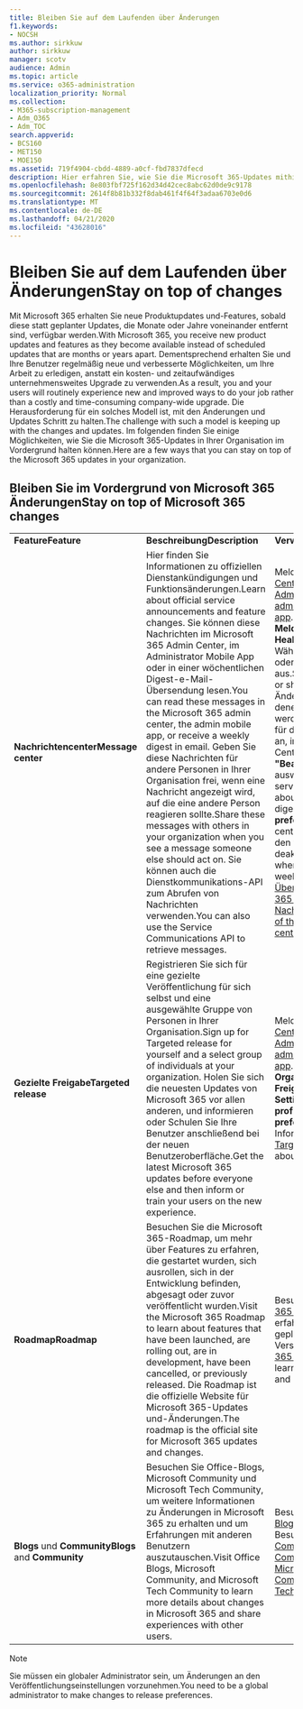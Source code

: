 ```yaml
---
title: Bleiben Sie auf dem Laufenden über Änderungen
f1.keywords:
- NOCSH
ms.author: sirkkuw
author: sirkkuw
manager: scotv
audience: Admin
ms.topic: article
ms.service: o365-administration
localization_priority: Normal
ms.collection:
- M365-subscription-management
- Adm_O365
- Adm_TOC
search.appverid:
- BCS160
- MET150
- MOE150
ms.assetid: 719f4904-cbdd-4889-a0cf-fbd7837dfecd
description: Hier erfahren Sie, wie Sie die Microsoft 365-Updates mithilfe des Nachrichten Centers, der gezielten Version, der Roadmap und der Blogs und der Community auf dem laufenden halten.
ms.openlocfilehash: 8e803fbf725f162d34d42cec8abc62d0de9c9178
ms.sourcegitcommit: 2614f8b81b332f8dab461f4f64f3adaa6703e0d6
ms.translationtype: MT
ms.contentlocale: de-DE
ms.lasthandoff: 04/21/2020
ms.locfileid: "43628016"
---
```

# <a name="stay-on-top-of-changes"></a><span data-ttu-id="e0af0-103">Bleiben Sie auf dem Laufenden über Änderungen</span><span class="sxs-lookup"><span data-stu-id="e0af0-103">Stay on top of changes</span></span>

<span data-ttu-id="e0af0-104">Mit Microsoft 365 erhalten Sie neue Produktupdates und-Features, sobald diese statt geplanter Updates, die Monate oder Jahre voneinander entfernt sind, verfügbar werden.</span><span class="sxs-lookup"><span data-stu-id="e0af0-104">With Microsoft 365, you receive new product updates and features as they become available instead of scheduled updates that are months or years apart.</span></span> <span data-ttu-id="e0af0-105">Dementsprechend erhalten Sie und Ihre Benutzer regelmäßig neue und verbesserte Möglichkeiten, um Ihre Arbeit zu erledigen, anstatt ein kosten- und zeitaufwändiges unternehmensweites Upgrade zu verwenden.</span><span class="sxs-lookup"><span data-stu-id="e0af0-105">As a result, you and your users will routinely experience new and improved ways to do your job rather than a costly and time-consuming company-wide upgrade.</span></span> <span data-ttu-id="e0af0-106">Die Herausforderung für ein solches Modell ist, mit den Änderungen und Updates Schritt zu halten.</span><span class="sxs-lookup"><span data-stu-id="e0af0-106">The challenge with such a model is keeping up with the changes and updates.</span></span> <span data-ttu-id="e0af0-107">Im folgenden finden Sie einige Möglichkeiten, wie Sie die Microsoft 365-Updates in Ihrer Organisation im Vordergrund halten können.</span><span class="sxs-lookup"><span data-stu-id="e0af0-107">Here are a few ways that you can stay on top of the Microsoft 365 updates in your organization.</span></span>

## <a name="stay-on-top-of-microsoft-365-changes"></a><span data-ttu-id="e0af0-108">Bleiben Sie im Vordergrund von Microsoft 365 Änderungen</span><span class="sxs-lookup"><span data-stu-id="e0af0-108">Stay on top of Microsoft 365 changes</span></span>

||||
|:-----|:-----|:-----|
|<span data-ttu-id="e0af0-109">**Feature**</span><span class="sxs-lookup"><span data-stu-id="e0af0-109">**Feature**</span></span> <br/> |<span data-ttu-id="e0af0-110">**Beschreibung**</span><span class="sxs-lookup"><span data-stu-id="e0af0-110">**Description**</span></span> <br/> |<span data-ttu-id="e0af0-111">**Verwendung**</span><span class="sxs-lookup"><span data-stu-id="e0af0-111">**How to use**</span></span> <br/> |
|<span data-ttu-id="e0af0-112">**Nachrichtencenter**</span><span class="sxs-lookup"><span data-stu-id="e0af0-112">**Message center**</span></span> <br/> |<span data-ttu-id="e0af0-113">Hier finden Sie Informationen zu offiziellen Dienstankündigungen und Funktionsänderungen.</span><span class="sxs-lookup"><span data-stu-id="e0af0-113">Learn about official service announcements and feature changes.</span></span> <span data-ttu-id="e0af0-114">Sie können diese Nachrichten im Microsoft 365 Admin Center, im Administrator Mobile App oder in einer wöchentlichen Digest-e-Mail-Übersendung lesen.</span><span class="sxs-lookup"><span data-stu-id="e0af0-114">You can read these messages in the Microsoft 365 admin center, the admin mobile app, or receive a weekly digest in email.</span></span> <span data-ttu-id="e0af0-115">Geben Sie diese Nachrichten für andere Personen in Ihrer Organisation frei, wenn eine Nachricht angezeigt wird, auf die eine andere Person reagieren sollte.</span><span class="sxs-lookup"><span data-stu-id="e0af0-115">Share these messages with others in your organization when you see a message someone else should act on.</span></span> <span data-ttu-id="e0af0-116">Sie können auch die Dienstkommunikations-API zum Abrufen von Nachrichten verwenden.</span><span class="sxs-lookup"><span data-stu-id="e0af0-116">You can also use the Service Communications API to retrieve messages.</span></span>  <br/> |<span data-ttu-id="e0af0-117">Melden Sie sich beim [Admin Center](../admin-overview/about-the-admin-center.md) oder der [mobilen Admin-App](../admin-overview/admin-mobile-app.md) an.</span><span class="sxs-lookup"><span data-stu-id="e0af0-117">Sign in to the [admin center](../admin-overview/about-the-admin-center.md) or [admin mobile app](../admin-overview/admin-mobile-app.md).</span></span> <span data-ttu-id="e0af0-118">Wählen Sie **Integritäts** \> **Meldungscenter**aus.</span><span class="sxs-lookup"><span data-stu-id="e0af0-118">Select **Health** \> **Message center**.</span></span> <span data-ttu-id="e0af0-119">Wählen Sie eine zu lesende oder zu teilende Nachricht aus.</span><span class="sxs-lookup"><span data-stu-id="e0af0-119">Select a message to read or share.</span></span>  <br/> <span data-ttu-id="e0af0-120">Ändern Sie die Dienste, nach denen Nachrichten angezeigt werden, oder melden Sie sich für den wöchentlichen Digest an, indem Sie im Admin Center die Option **"Bearbeitungseinstellungen"** auswählen.</span><span class="sxs-lookup"><span data-stu-id="e0af0-120">Change the services you see messages about or opt-in to the weekly digest by choosing **Edit preferences** in the admin center.</span></span> <span data-ttu-id="e0af0-121">Hier können Sie auch den wöchentlichen Digest deaktivieren.</span><span class="sxs-lookup"><span data-stu-id="e0af0-121">This is also where you can opt-out of the weekly digest.</span></span>  <br/> [<span data-ttu-id="e0af0-122">Übersicht über das Microsoft 365-Nachrichtencenter</span><span class="sxs-lookup"><span data-stu-id="e0af0-122">Overview of the Microsoft 365 Message center</span></span>](message-center.md) <br/> |
|<span data-ttu-id="e0af0-123">**Gezielte Freigabe**</span><span class="sxs-lookup"><span data-stu-id="e0af0-123">**Targeted release**</span></span> <br/> |<span data-ttu-id="e0af0-124">Registrieren Sie sich für eine gezielte Veröffentlichung für sich selbst und eine ausgewählte Gruppe von Personen in Ihrer Organisation.</span><span class="sxs-lookup"><span data-stu-id="e0af0-124">Sign up for Targeted release for yourself and a select group of individuals at your organization.</span></span> <span data-ttu-id="e0af0-125">Holen Sie sich die neuesten Updates von Microsoft 365 vor allen anderen, und informieren oder Schulen Sie Ihre Benutzer anschließend bei der neuen Benutzeroberfläche.</span><span class="sxs-lookup"><span data-stu-id="e0af0-125">Get the latest Microsoft 365 updates before everyone else and then inform or train your users on the new experience.</span></span>  <br/> |<span data-ttu-id="e0af0-126">Melden Sie sich beim [Admin Center](../admin-overview/about-the-admin-center.md) oder der [mobilen Admin-App](../admin-overview/admin-mobile-app.md) an.</span><span class="sxs-lookup"><span data-stu-id="e0af0-126">Sign in to the [admin center](../admin-overview/about-the-admin-center.md) or [admin mobile app](../admin-overview/admin-mobile-app.md).</span></span> <span data-ttu-id="e0af0-127">Selece **Einstellungen** \> **Organisationsprofil** \> - **Freigabeeinstellungen**.</span><span class="sxs-lookup"><span data-stu-id="e0af0-127">Selece **Settings** \> **Organization profile** \> **Release preferences**.</span></span> <span data-ttu-id="e0af0-128">Weitere Informationen finden Sie unter [Targeted Release](release-options-in-office-365.md).</span><span class="sxs-lookup"><span data-stu-id="e0af0-128">Learn more about [Targeted release](release-options-in-office-365.md).</span></span>  <br/> |
|<span data-ttu-id="e0af0-129">**Roadmap**</span><span class="sxs-lookup"><span data-stu-id="e0af0-129">**Roadmap**</span></span> <br/> |<span data-ttu-id="e0af0-130">Besuchen Sie die Microsoft 365-Roadmap, um mehr über Features zu erfahren, die gestartet wurden, sich ausrollen, sich in der Entwicklung befinden, abgesagt oder zuvor veröffentlicht wurden.</span><span class="sxs-lookup"><span data-stu-id="e0af0-130">Visit the Microsoft 365 Roadmap to learn about features that have been launched, are rolling out, are in development, have been cancelled, or previously released.</span></span> <span data-ttu-id="e0af0-131">Die Roadmap ist die offizielle Website für Microsoft 365-Updates und-Änderungen.</span><span class="sxs-lookup"><span data-stu-id="e0af0-131">The roadmap is the official site for Microsoft 365 updates and changes.</span></span>  <br/> |<span data-ttu-id="e0af0-132">Besuchen Sie die [Microsoft 365-Roadmap](https://www.microsoft.com/microsoft-365/roadmap) häufig, und erfahren Sie mehr über geplante Updates und Versionen.</span><span class="sxs-lookup"><span data-stu-id="e0af0-132">Visit the [Microsoft 365 Roadmap](https://www.microsoft.com/microsoft-365/roadmap) frequently and learn about planned updates and releases.</span></span>  <br/> |
|<span data-ttu-id="e0af0-133">**Blogs** und **Community**</span><span class="sxs-lookup"><span data-stu-id="e0af0-133">**Blogs** and **Community**</span></span> <br/> |<span data-ttu-id="e0af0-134">Besuchen Sie Office-Blogs, Microsoft Community und Microsoft Tech Community, um weitere Informationen zu Änderungen in Microsoft 365 zu erhalten und um Erfahrungen mit anderen Benutzern auszutauschen.</span><span class="sxs-lookup"><span data-stu-id="e0af0-134">Visit Office Blogs, Microsoft Community, and Microsoft Tech Community to learn more details about changes in Microsoft 365 and share experiences with other users.</span></span>  <br/> |<span data-ttu-id="e0af0-135">Besuchen Sie [Office-Blogs](https://www.microsoft.com/en-us/microsoft-365/blog/).</span><span class="sxs-lookup"><span data-stu-id="e0af0-135">Visit [Office Blogs](https://www.microsoft.com/en-us/microsoft-365/blog/).</span></span> <span data-ttu-id="e0af0-136">Besuchen Sie die [Microsoft Community](https://answers.microsoft.com).</span><span class="sxs-lookup"><span data-stu-id="e0af0-136">Visit [Microsoft Community](https://answers.microsoft.com).</span></span> <span data-ttu-id="e0af0-137">Besuchen Sie die [Microsoft Tech Community](https://techcommunity.microsoft.com).</span><span class="sxs-lookup"><span data-stu-id="e0af0-137">Visit [Microsoft Tech Community](https://techcommunity.microsoft.com).</span></span>  <br/> |

> [!NOTE]
> <span data-ttu-id="e0af0-138">Sie müssen ein globaler Administrator sein, um Änderungen an den Veröffentlichungseinstellungen vorzunehmen.</span><span class="sxs-lookup"><span data-stu-id="e0af0-138">You need to be a global administrator to make changes to release preferences.</span></span>
